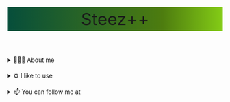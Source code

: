 <style type="text/css">
  * {
    unset: all;
  }

  .steez-container {
    display: flex;
    flex-direction: column;
    gap: 0.25rem;
  }

  .steez-container > .steez-header {
    display: flex;
    align-items: center;
    justify-content: center;
    height: 3.5rem;
    background: linear-gradient(90deg, rgba(6,78,59,1) 0%, rgba(77,124,15,1) 72%, rgba(132,204,22,1) 100%);
  }

  .steez-container > .steez-header > .steez-heading {
    font-size: 2.5rem;
  }

  .steez-container > .steez-details > .steez-summary {
    padding-bottom: 1rem;
  }

  .steez-container > .steez-details > .steez-details-row {
    display: flex;
    align-items: center;
    gap: 1rem;
  }
</style>

<div class="steez-container">
  <header class="steez-header">
    <span class="steez-heading">Steez++</span>
  </header>

  <details class="steez-details">
    <summary class="steez-summary">
      🙋🏻‍♂️ About me
    </summary>
    <p>Hey! My name is Jesse. I'm a software engineer with a B.S. in Computer Science from NJIT.</p>
  </details>

  <details class="steez-details">
    <summary class="steez-summary">
      ⚙️ I like to use
    </summary>
    <div class="steez-details-row">
      <picture>
        <source media="(prefers-color-scheme: dark)" srcset="https://skillicons.dev/icons?i=ts&theme=dark" />
        <source media="(prefers-color-scheme: light)" srcset="https://skillicons.dev/icons?i=ts&theme=light" />
        <img src="https://skillicons.dev/icons?i=ts" width="48" height="48" alt="Typescript Icon" />
      </picture>
      <picture>
        <source media="(prefers-color-scheme: dark)" srcset="https://skillicons.dev/icons?i=nextjs&theme=dark" />
        <source media="(prefers-color-scheme: light)" srcset="https://skillicons.dev/icons?i=nextjs&theme=light" />
        <img src="https://skillicons.dev/icons?i=nextjs" width="48" height="48" alt="Next JS Icon" />
      </picture>
      <picture>
        <source media="(prefers-color-scheme: dark)" srcset="https://skillicons.dev/icons?i=tailwind&theme=dark" />
        <source media="(prefers-color-scheme: light)" srcset="https://skillicons.dev/icons?i=tailwind&theme=light" />
        <img src="https://skillicons.dev/icons?i=tailwind" width="48" height="48" alt="Tailwind Icon" />
      </picture>
      <picture>
        <source media="(prefers-color-scheme: dark)" srcset="https://skillicons.dev/icons?i=prisma&theme=dark" />
        <source media="(prefers-color-scheme: light)" srcset="https://skillicons.dev/icons?i=prisma&theme=light" />
        <img src="https://skillicons.dev/icons?i=prisma" width="48" height="48" alt="Prisma Icon" />
      </picture>
      <picture>
        <source media="(prefers-color-scheme: dark)" srcset="https://skillicons.dev/icons?i=postgres&theme=dark" />
        <source media="(prefers-color-scheme: light)" srcset="https://skillicons.dev/icons?i=postgres&theme=light" />
        <img src="https://skillicons.dev/icons?i=postgres" width="48" height="48" alt="Postgres Icon" />
      </picture>
      <picture>
        <source media="(prefers-color-scheme: dark)" srcset="https://skillicons.dev/icons?i=githubactions&theme=dark" />
        <source media="(prefers-color-scheme: light)" srcset="https://skillicons.dev/icons?i=githubactions&theme=light" />
        <img src="https://skillicons.dev/icons?i=githubactions" width="48" height="48" alt="Github Actions Icon" />
      </picture>
      <picture>
        <source media="(prefers-color-scheme: dark)" srcset="https://skillicons.dev/icons?i=vercel&theme=dark" />
        <source media="(prefers-color-scheme: light)" srcset="https://skillicons.dev/icons?i=vercel&theme=light" />
        <img src="https://skillicons.dev/icons?i=vercel" width="48" height="48" alt="Vercel Icon" />
      </picture>
      <picture>
        <source media="(prefers-color-scheme: dark)" srcset="https://skillicons.dev/icons?i=vscode&theme=dark" />
        <source media="(prefers-color-scheme: light)" srcset="https://skillicons.dev/icons?i=vscode&theme=light" />
        <img src="https://skillicons.dev/icons?i=vscode" width="48" height="48" alt="Visual Studio Code Icon" />
      </picture>
    </div>
  </details>

  <details class="steez-details">
    <summary class="steez-summary">
      📫 You can follow me at
    </summary>
    <div class="steez-details-row">
      <a href="https://twitter.com/CodingSteez">
        <picture>
          <source media="(prefers-color-scheme: dark)" srcset="https://skillicons.dev/icons?i=twitter&theme=dark" />
          <source media="(prefers-color-scheme: light)" srcset="https://skillicons.dev/icons?i=twitter&theme=light" />
          <img src="https://skillicons.dev/icons?i=twitter" width="48" height="48" alt="Twitter Icon" />
        </picture>
      </a>
      <a href="https://www.linkedin.com/in/jesse-bp/">
        <picture>
          <source media="(prefers-color-scheme: dark)" srcset="https://skillicons.dev/icons?i=linkedin&theme=dark" />
          <source media="(prefers-color-scheme: light)" srcset="https://skillicons.dev/icons?i=linkedin&theme=light" />
          <img src="https://skillicons.dev/icons?i=linkedin" width="48" height="48" alt="LinkedIn Icon" />
        </picture>
      </a>
    </div>
  </details>

<div>
